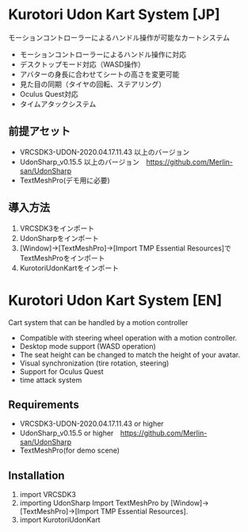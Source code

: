 # Kurotori Udon Kart System [JP]

モーションコントローラーによるハンドル操作が可能なカートシステム

- モーションコントローラーによるハンドル操作に対応
- デスクトップモード対応（WASD操作）
- アバターの身長に合わせてシートの高さを変更可能
- 見た目の同期（タイヤの回転、ステアリング）
- Oculus Quest対応
- タイムアタックシステム

## 前提アセット

- VRCSDK3-UDON-2020.04.17.11.43 以上のバージョン
- UdonSharp_v0.15.5 以上のバージョン　https://github.com/Merlin-san/UdonSharp
- TextMeshPro(デモ用に必要)

## 導入方法

1. VRCSDK3をインポート
2. UdonSharpをインポート
3. [Window]->[TextMeshPro]->[Import TMP Essential Resources]でTextMeshProをインポート
4. KurotoriUdonKartをインポート

# Kurotori Udon Kart System [EN]

Cart system that can be handled by a motion controller

- Compatible with steering wheel operation with a motion controller.
- Desktop mode support (WASD operation)
- The seat height can be changed to match the height of your avatar.
- Visual synchronization (tire rotation, steering)
- Support for Oculus Quest
- time attack system

## Requirements

- VRCSDK3-UDON-2020.04.17.11.43 or higher
- UdonSharp_v0.15.5 or higher　https://github.com/Merlin-san/UdonSharp
- TextMeshPro(for demo scene)

## Installation

1. import VRCSDK3
2. importing UdonSharp
Import TextMeshPro by [Window]->[TextMeshPro]->[Import TMP Essential Resources].
4. import KurotoriUdonKart